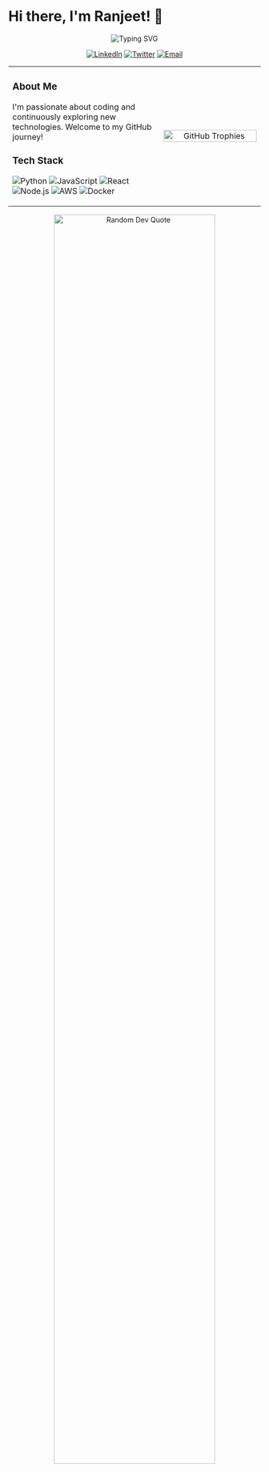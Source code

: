 # Hi there, I'm Ranjeet! 👋

<div align="center">
  <img src="https://readme-typing-svg.herokuapp.com?font=Inter&size=22&duration=3000&pause=1000&color=3498DB&center=true&vCenter=true&random=false&width=445&lines=Software+Engineer;Data+Scientist;Open+Source+Enthusiast" alt="Typing SVG" />
</div>

<div align="center">
  
  [![LinkedIn](https://img.shields.io/badge/LinkedIn-0A66C2?style=flat-square&logo=linkedin&logoColor=white)](https://www.linkedin.com/in/ranjeetrdhumal)
  [![Twitter](https://img.shields.io/badge/Twitter-1DA1F2?style=flat-square&logo=twitter&logoColor=white)](https://x.com/Ranjeetdm)
  [![Email](https://img.shields.io/badge/Email-D14836?style=flat-square&logo=gmail&logoColor=white)](mailto:ranjeetrdhumal@gmail.com)
  
</div>

<table>
  <tr>
    <td width="60%">
      <h3>About Me</h3>
      <p>I'm passionate about coding and continuously exploring new technologies. Welcome to my GitHub journey!</p>
      <h3>Tech Stack</h3>
      <p>
        <img src="https://img.shields.io/badge/Python-3776AB?style=flat-square&logo=python&logoColor=white" alt="Python"/>
        <img src="https://img.shields.io/badge/JavaScript-F7DF1E?style=flat-square&logo=javascript&logoColor=black" alt="JavaScript"/>
        <img src="https://img.shields.io/badge/React-61DAFB?style=flat-square&logo=react&logoColor=black" alt="React"/>
        <img src="https://img.shields.io/badge/Node.js-339933?style=flat-square&logo=nodedotjs&logoColor=white" alt="Node.js"/>
        <img src="https://img.shields.io/badge/AWS-232F3E?style=flat-square&logo=amazonaws&logoColor=white" alt="AWS"/>
        <img src="https://img.shields.io/badge/Docker-2496ED?style=flat-square&logo=docker&logoColor=white" alt="Docker"/>
      </p>
    </td>
    <td width="40%">
      <div align="center">
        <img src="https://github-profile-trophy.vercel.app/?username=ranjeetds&theme=nord&no-frame=true&row=2&column=3&margin-w=8&margin-h=8" alt="GitHub Trophies" width="100%"/>
      </div>
    </td>
  </tr>
</table>

<div align="center">
  <img src="https://quotes-github-readme.vercel.app/api?type=horizontal&theme=light" alt="Random Dev Quote" width="80%"/>
</div>
